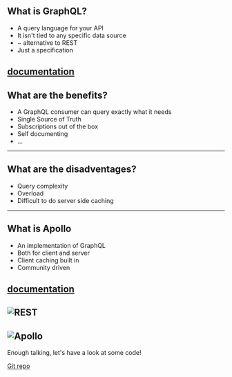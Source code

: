 ## What is GraphQL?
- A query language for your API
- It isn't tied to any specific data source
- ~ alternative to REST
- Just a specification

[documentation](https://graphql.org/learn)
---
## What are the benefits?
- A GraphQL consumer can query exactly what it needs
- Single Source of Truth
- Subscriptions out of the box
- Self documenting
- ...
---
## What are the disadventages?
- Query complexity
- Overload
- Difficult to do server side caching
---
## What is Apollo
- An implementation of GraphQL
- Both for client and server
- Client caching built in
- Community driven

[documentation](https://www.apollographql.com/docs/)
---
![REST](https://www.apollographql.com/static/roadmaps-d1ff76372fe5dfac76fd862fceb818fa.jpg)
---
![Apollo](https://www.apollographql.com/static/graph-43dfb90fe878d703110154f7f0563523.png)
---
Enough talking, let's have a look at some code!

[Git repo](https://github.com/lennertVanSever/graphql-demo-server)


